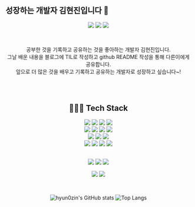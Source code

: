 ## 성장하는 개발자 김현진입니다 👋


<div align=center> 
  <p>
    <a href="https://maple-brie-e92.notion.site/Front-End-Developer-3c7eefa4f2ae4e23804acf210ebdb256?pvs=4" target="_blank"><img src="https://img.shields.io/badge/Resume-FBFBFB?style=for-the-badge&logo=resend&logoColor=black"/></a>
  <a href="https://hyun0zinlog.tistory.com/" target="_blank"><img src="https://img.shields.io/badge/Blog-F95700?style=for-the-badge&logo=tistory&logoColor=white"/></a>
  <a href="mailto:koujie11@gmail.com" target="_blank"><img src="https://img.shields.io/badge/koujie11@gmail.com-4285F4?style=for-the-badge&logo=gmail&logoColor=white"/></a>
  </p>

  <br>
  
  <p>
    공부한 것을 기록하고 공유하는 것을 좋아하는 개발자 김현진입니다. <br>
    그날 배운 내용을 블로그에 TIL로 작성하고 github README 작성을 통해 다른이에게 공유합니다.<br>
    앞으로 더 많은 것을 배우고 기록하고 공유하는 개발자로 성장하고 싶습니다~!
  </p>

  <br><br>

## 👩🏻‍💻 Tech Stack

<p>  
  <img src="https://img.shields.io/badge/javascript-F7DF1E?style=for-the-badge&logo=javascript&logoColor=black"> 
  <img src="https://img.shields.io/badge/TypeScript-007ACC?style=for-the-badge&logo=typescript&logoColor=white">
  <img src="https://img.shields.io/badge/React-61DAFB?style=for-the-badge&logo=react&logoColor=black">
  <img src="https://img.shields.io/badge/Next.js-000?logo=nextdotjs&logoColor=fff&style=for-the-badge"> 
  <br>
  
  
  <img src="https://img.shields.io/badge/java-000000?style=for-the-badge&logo=java&logoColor=black">
  <img src="https://img.shields.io/badge/spring Boot-6DB33F?style=for-the-badge&logo=spring Boot&logoColor=white">
  <img src="https://img.shields.io/badge/mysql-4479A1?style=for-the-badge&logo=mysql&logoColor=white"> 
  <img src="https://img.shields.io/badge/vue.js-4FC08D?style=for-the-badge&logo=vue.js&logoColor=white">
  

  <br>
  <img src="https://img.shields.io/badge/Supabase-3DC88A?style=for-the-badge&logo=supabase&logoColor=white">
  <img src="https://img.shields.io/badge/Firebase-F6A213?style=for-the-badge&logo=Firebase&logoColor=white">
  <img src="https://img.shields.io/badge/Vercel-000000?style=for-the-badge&logo=vercel&logoColor=white">
  
  <br> 
  <img src="https://img.shields.io/badge/html5-E34F26?style=for-the-badge&logo=html5&logoColor=white"> 
  <img src="https://img.shields.io/badge/css-1572B6?style=for-the-badge&logo=css3&logoColor=white">
  <img src="https://img.shields.io/badge/Tailwind_CSS-38B2AC?style=for-the-badge&logo=tailwind-css&logoColor=white">
  <img src="https://img.shields.io/badge/Figma-F24E1E?style=for-the-badge&logo=figma&logoColor=white">
</p>
<br>
 <img src="https://img.shields.io/badge/amazon-FF9900?style=for-the-badge&logo=amazon&logoColor=white">
 <img src="https://img.shields.io/badge/amazon ec2-FF9900?style=for-the-badge&logo=amazonec2&logoColor=white"> 
 <img src="https://img.shields.io/badge/amazon s3-569A31?style=for-the-badge&logo=amazons3&logoColor=white">
<br>
<p>
  <img src="https://img.shields.io/badge/github-181717?style=for-the-badge&logo=github&logoColor=white">
  <img src="https://img.shields.io/badge/git-F05032?style=for-the-badge&logo=git&logoColor=white">
</p>

<br>

  ![hyun0zin's GitHub stats](https://github-readme-stats.vercel.app/api?username=hyun0zin&show_icons=true&bg_color=00000000)
  ![Top Langs](https://github-readme-stats.vercel.app/api/top-langs/?username=hyun0zin&layout=compact)
</div>
